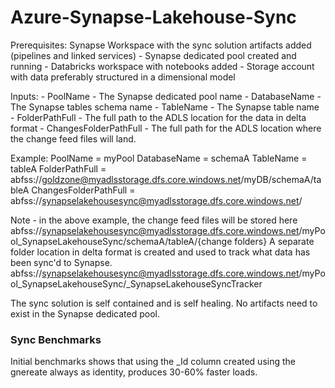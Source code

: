 # Azure-Synapse-Lakehouse-Sync

Prerequisites:
Synapse Workspace with the sync solution artifacts added (pipelines and linked services)
	- Synapse dedicated pool created and running
	- Databricks workspace with notebooks added
	- Storage account with data preferably structured in a dimensional model

Inputs:
	- PoolName - The Synapse dedicated pool name
	- DatabaseName - The Synapse tables schema name
	- TableName - The Synapse table name
	- FolderPathFull - The full path to the ADLS location for the data in delta format
	- ChangesFolderPathFull - The full path for the ADLS location where the change feed files will land.

Example:
	PoolName = myPool
	DatabaseName  = schemaA
	TableName = tableA
	FolderPathFull = abfss://goldzone@myadlsstorage.dfs.core.windows.net/myDB/schemaA/tableA
	ChangesFolderPathFull = abfss://synapselakehousesync@myadlsstorage.dfs.core.windows.net/

Note - in the above example, the change feed files will be stored here abfss://synapselakehousesync@myadlsstorage.dfs.core.windows.net/myPool_SynapseLakehouseSync/schemaA/tableA/{change folders}
	A separate folder location in delta format is created and used to track what data has been sync'd to Synapse. abfss://synapselakehousesync@myadlsstorage.dfs.core.windows.net/myPool_SynapseLakehouseSync/_SynapseLakehouseSyncTracker

The sync solution is self contained and is self healing. No artifacts need to exist in the Synapse dedicated pool.

### Sync Benchmarks

Initial benchmarks shows that using the _Id column created using the gnereate always as identity, produces 30-60% faster loads.
